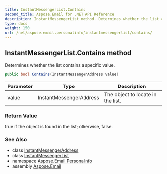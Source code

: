 ```yaml
---
title: InstantMessengerList.Contains
second_title: Aspose.Email for .NET API Reference
description: InstantMessengerList method. Determines whether the list contains a specific value
type: docs
weight: 150
url: /net/aspose.email.personalinfo/instantmessengerlist/contains/
---
```

## InstantMessengerList.Contains method

Determines whether the list contains a specific value.

```csharp
public bool Contains(InstantMessengerAddress value)
```

| Parameter | Type | Description |
| --- | --- | --- |
| value | InstantMessengerAddress | The object to locate in the list. |

### Return Value

true if the object is found in the list; otherwise, false.

### See Also

* class [InstantMessengerAddress](../../instantmessengeraddress/)
* class [InstantMessengerList](../)
* namespace [Aspose.Email.PersonalInfo](../../instantmessengerlist/)
* assembly [Aspose.Email](../../../)


